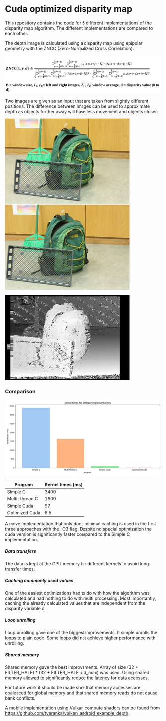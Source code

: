 # Cuda optimized disparity map

This repository contains the code for 6 different implementations of the disparity map algorithm. The different implementations are compared to each other.

The depth image is calculated using a disparity map using epipolar geometry with the ZNCC (Zero-Normalized Cross Correlation).

![](zncc_equation.png)

Two images are given as an input that are taken from slightly different positions. The difference between images can be used to approximate depth as objects further away will have less movement and objects closer.

<p float="left">
  <img src="im0small.png", width=400>
  <img src="im1small.png", width=400>
</p>
<p float="left">
  <img src="result.png", width=400>
</p>

### Comparison

![](kernel_times.png)

| Program  | Kernel times (ms) |
| ------------- | ------------- |
| Simple C  | 3400  |
| Multi-thread C  | 1600  |
| Simple Cuda | 97 |
| Optimized Cuda | 6.5 |

A naive implementation that only does minimal caching is used in the first three approaches with the -O3 flag. Despite no special optimization the cuda version is significantly faster compared to the Simple C implementation.

##### Data transfers
The data is kept at the GPU memory for different kernels to avoid long transfer times.

##### Caching commonly used values
One of the easiest optimizations had to do with how the algorithm was calculated and had nothing
to do with multi processing. Most importantly, caching the already calculated values that are
independent from the disparity variable d.

##### Loop unrolling
Loop unrolling gave one of the biggest improvements. It simple unrolls the loops to plain code. Some loops did not achieve higher performance with unrolling.

##### Shared memory
Shared memory gave the best improvements. Array of size (32 + FILTER_HALF) * (32 + FILTER_HALF + d_max) was used. Using shared memory allowed to significantly reduce the latency for data accesses.

For future work it should be made sure that memory accesses are coalesced for global memory and that shared memory reads do not cause bank conflicts.

A mobile implementation using Vulkan compute shaders can be found from https://github.com/tvaranka/vulkan_android_example_depth.
